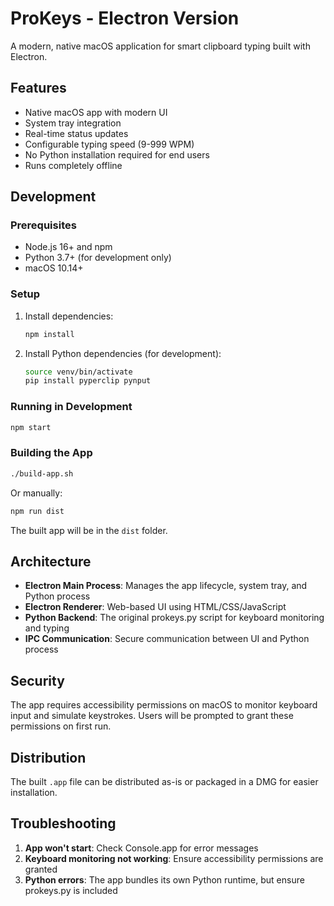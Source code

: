 # ProKeys - Electron Version

A modern, native macOS application for smart clipboard typing built with Electron.

## Features

- Native macOS app with modern UI
- System tray integration
- Real-time status updates
- Configurable typing speed (9-999 WPM)
- No Python installation required for end users
- Runs completely offline

## Development

### Prerequisites

- Node.js 16+ and npm
- Python 3.7+ (for development only)
- macOS 10.14+

### Setup

1. Install dependencies:
   ```bash
   npm install
   ```

2. Install Python dependencies (for development):
   ```bash
   source venv/bin/activate
   pip install pyperclip pynput
   ```

### Running in Development

```bash
npm start
```

### Building the App

```bash
./build-app.sh
```

Or manually:

```bash
npm run dist
```

The built app will be in the `dist` folder.

## Architecture

- **Electron Main Process**: Manages the app lifecycle, system tray, and Python process
- **Electron Renderer**: Web-based UI using HTML/CSS/JavaScript
- **Python Backend**: The original prokeys.py script for keyboard monitoring and typing
- **IPC Communication**: Secure communication between UI and Python process

## Security

The app requires accessibility permissions on macOS to monitor keyboard input and simulate keystrokes. Users will be prompted to grant these permissions on first run.

## Distribution

The built `.app` file can be distributed as-is or packaged in a DMG for easier installation.

## Troubleshooting

1. **App won't start**: Check Console.app for error messages
2. **Keyboard monitoring not working**: Ensure accessibility permissions are granted
3. **Python errors**: The app bundles its own Python runtime, but ensure prokeys.py is included